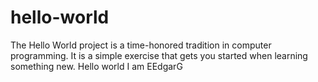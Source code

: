 # hello-world
The Hello World project is a time-honored tradition in computer programming. It is a simple exercise that gets you started when learning something new.
Hello world I am EEdgarG

